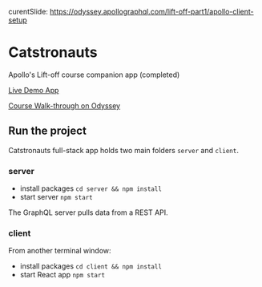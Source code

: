 curentSlide: https://odyssey.apollographql.com/lift-off-part1/apollo-client-setup

# Catstronauts

Apollo's Lift-off course companion app (completed)

[Live Demo App](https://lift-off-client-demo.netlify.app/)

[Course Walk-through on Odyssey](https://odyssey.apollographql.com/lift-off-part1)

## Run the project

Catstronauts full-stack app holds two main folders `server` and `client`.

### server

- install packages `cd server && npm install`
- start server `npm start`

The GraphQL server pulls data from a REST API.

### client

From another terminal window:

- install packages `cd client && npm install`
- start React app `npm start`
